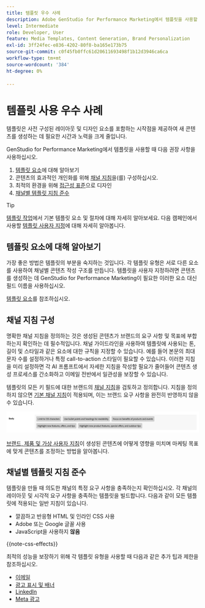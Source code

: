 ```yaml
---
title: 템플릿 우수 사례
description: Adobe GenStudio for Performance Marketing에서 템플릿을 사용할 때 모범 사례를 따르십시오.
level: Intermediate
role: Developer, User
feature: Media Templates, Content Generation, Brand Personalization
exl-id: 3ff24fec-e836-4202-80f8-ba165e173b75
source-git-commit: c0f45fb0ffc61d20611693498f1b12d3946ca6ca
workflow-type: tm+mt
source-wordcount: '384'
ht-degree: 0%

---
```


# 템플릿 사용 우수 사례

템플릿은 사전 구성된 레이아웃 및 디자인 요소를 포함하는 시작점을 제공하여 새 콘텐츠를 생성하는 데 필요한 시간과 노력을 크게 줄입니다.

GenStudio for Performance Marketing에서 템플릿을 사용할 때 다음 권장 사항을 사용하십시오.

1. [템플릿 요소](#know-about-template-elements)에 대해 알아보기
1. 콘텐츠의 효과적인 개인화를 위해 [채널 지침](#configure-channel-guidelines)을(를) 구성하십시오.
1. 최적의 환경을 위해 [접근성 표준](accessibility-for-templates.md)으로 디자인
1. [채널별 템플릿 지침 준수](#follow-channel-specific-template-guidelines)

>[!TIP]
>
>[템플릿 작업](use-templates.md)에서 기본 템플릿 요소 및 절차에 대해 자세히 알아보세요. 다음 캠페인에서 사용할 [템플릿 사용자 지정](customize-template.md)에 대해 자세히 알아봅니다.

## 템플릿 요소에 대해 알아보기

가장 좋은 방법은 템플릿의 부분을 숙지하는 것입니다. 각 템플릿 유형은 서로 다른 요소를 사용하여 채널별 콘텐츠 작성 구조를 만듭니다. 템플릿을 사용자 지정하려면 콘텐츠를 생성하는 데 GenStudio for Performance Marketing이 필요한 이러한 요소 대신 필드 이름을 사용하십시오.

[템플릿 요소](use-templates.md#template-elements)를 참조하십시오.

## 채널 지침 구성

명확한 채널 지침을 정의하는 것은 생성된 콘텐츠가 브랜드의 요구 사항 및 목표에 부합하는지 확인하는 데 필수적입니다. 채널 가이드라인을 사용하여 템플릿에 사용되는 톤, 길이 및 스타일과 같은 요소에 대한 규칙을 지정할 수 있습니다. 예를 들어 본문의 최대 문자 수를 설정하거나 특정 call-to-action 스타일이 필요할 수 있습니다. 이러한 지침을 미리 설정하면 각 AI 프롬프트에서 자세한 지침을 작성할 필요가 줄어들어 콘텐츠 생성 프로세스를 간소화하고 이메일 전반에서 일관성을 보장할 수 있습니다.

템플릿의 모든 키 필드에 대한 브랜드의 [채널 지침](/help/user-guide/guidelines/brands.md#channel-guidelines)을 검토하고 정의합니다. 지침을 정의하지 않으면 [기본 채널 지침](/help/user-guide/guidelines/brands.md#default-channel-guidelines)이 적용되며, 이는 브랜드 요구 사항을 완전히 반영하지 않을 수 있습니다.

![본문 사양](/help/assets/channel-email-body.png)

[브랜드, 제품 및 가상 사용자 지침](/help/user-guide/guidelines/overview.md)이 생성된 콘텐츠에 어떻게 영향을 미치며 마케팅 목표에 맞게 콘텐츠를 조정하는 방법을 알아봅니다.

## 채널별 템플릿 지침 준수

템플릿을 만들 때 의도한 채널의 특정 요구 사항을 충족하는지 확인하십시오. 각 채널의 레이아웃 및 시각적 요구 사항을 충족하는 템플릿을 빌드합니다. 다음과 같이 모든 템플릿에 적용되는 일반 지침이 있습니다.

- 깔끔하고 반응형 HTML 및 인라인 CSS 사용
- Adobe 또는 Google 글꼴 사용
- JavaScript을 사용하지 **않음**

{{note-css-effects}}

최적의 성능을 보장하기 위해 각 템플릿 유형을 사용할 때 다음과 같은 추가 팁과 제한을 참조하십시오.

- [이메일](/help/user-guide/templates/email-template.md)
- [광고 표시 및 배너](/help/user-guide/templates/display-template.md)
- [LinkedIn](/help/user-guide/templates/linkedin-template.md)
- [Meta 광고](/help/user-guide/templates/meta-template.md)
